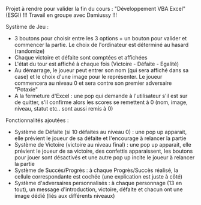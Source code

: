 Projet à rendre pour valider la fin du cours : "Développement VBA Excel" (ESGI)
!!! Travail en groupe avec Damiussy !!! 

Système de Jeu : 
- 3 boutons pour choisir entre les 3 options + un bouton pour valider et commencer la partie. Le choix de l'ordinateur est déterminé au hasard (randomize) 
- Chaque victoire et défaite sont comptées et affichées
- L'état du tour est affiché à chaque fois (Victoire - Défaite - Egalité)
- Au démarrage, le joueur peut entrer son nom (qui sera affiché dans sa case) et le choix d'une image pour le représenter. Le joueur commencera au niveau 0 et sera contre son premier adversaire "Potaxie"
- A la fermeture d'Excel : une pop qui demande à l'utilisateur s'il est sur de quitter, s'il confirme alors les scores se remettent à 0 (nom, image, niveau, statut etc.. sont aussi remis à 0)

Fonctionnalités ajoutées : 
- Système de Défaite (si 10 défaites au niveau 0) : une pop up apparait, elle prévient le joueur de sa défaite et l'encourage à relancer la partie
- Système de Victoire (victoire au niveau final) : une pop up apparait, elle prévient le joueur de sa victoire, des confettis apparaissent, les boutons pour jouer sont désactivés et une autre pop up incite le joueur à relancer la partie
- Système de Succès/Progrès : à chaque Progrès/Succès réalisé, la cellule correspondante est cochée (une explication est juste à côté)
- Système d'adversaires personnalisés : à chaque personnage (13 en tout), un message d'introduction, victoire, défaite et chacun ont une image dédié (liés aux différents niveaux)
